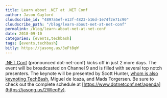 ```yaml
---
title: Learn about .NET at .NET Conf
author: Jason Gaylord
cloudscribe_id: "4897a5ef-e13f-4823-b16d-1e74f2e71c90"
cloudscribe_path: "/blog/learn-about-net-at-net-conf"
permalink: /blog/learn-about-net-at-net-conf
date: 2018-09-10
categories: [events,techbash]
tags: [events,techbash]
bitly: https://jasong.us/3eFt8qW
---
```


[.NET Conf](https://jasong.us/2WleqPy) (pronounced dot-net-conf) kicks off in just 2 more days. The event will be broadcasted on Channel 9 and is filled with several top notch presenters. The keynote will be presented by Scott Hunter, [whom is also keynoting TechBash](https://jasong.us/tb), Miguel de Icaza, and Mads Torgersen. Be sure to check out the complete schedule at [https://www.dotnetconf.net/agenda](https://jasong.us/2WleqPy). 